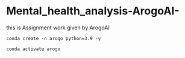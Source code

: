 # Mental_health_analysis-ArogoAI-
this is Assignment work given by ArogoAI


```
conda create -n arogo python=3.9 -y
```

```
conda activate arogo
```

```pip install -r requirements.txt
```